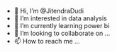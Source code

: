 - 👋 Hi, I’m @JitendraDudi
- 👀 I’m interested in data analysis
- 🌱 I’m currently learning power bi
- 💞️ I’m looking to collaborate on ...
- 📫 How to reach me ...

<!---
JitendraDudi/JitendraDudi is a ✨ special ✨ repository because its `README.md` (this file) appears on your GitHub profile.
You can click the Preview link to take a look at your changes.
--->
